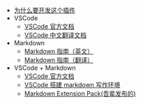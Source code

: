 - [为什么要开发这个插件](zh-cn/_navbar/other/why.md)
- VSCode
  - [VSCode 官方文档](https://code.visualstudio.com/docs)
  - [VSCode 中文翻译文档](https://jeasonstudio.gitbooks.io/vscode-cn-doc/)
- Markdown
  - [Markdown 指南（英文）](https://www.markdownguide.org/)
  - [Markdown 指南（翻译）](https://www.markdown.xyz/)
- VSCode + Markdown
  - [VSCode 官方文档](https://code.visualstudio.com/docs/languages/markdown)
  - [VSCode 搭建 markdown 写作环境](https://blog.rxliuli.com/p/43851eb5/)
  - [Markdown Extension Pack(吾辈发布的)](https://marketplace.visualstudio.com/items?itemName=rxliuli.markdown-extension-pack)
